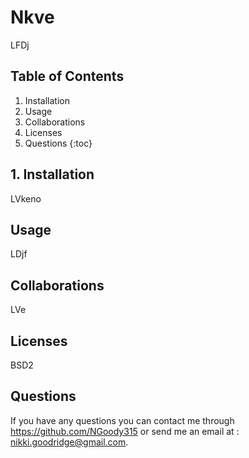 
# Nkve

LFDj

## Table of Contents
1. Installation
2. Usage
3. Collaborations
4. Licenses
5. Questions
{:toc}

## 1. Installation
LVkeno

## Usage
LDjf

## Collaborations
LVe

## Licenses
BSD2

## Questions
If you have any questions you can contact me through https://github.com/NGoody315 or send me an email at : nikki.goodridge@gmail.com.
